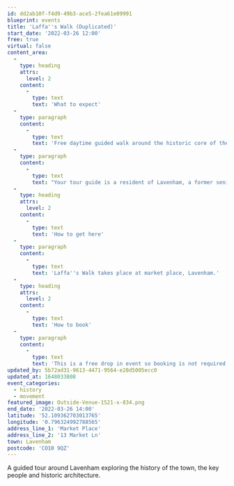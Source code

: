 ```yaml
---
id: dd2ab10f-f4d9-49b3-ace5-2fea61e09991
blueprint: events
title: 'Laffa''s Walk (Duplicated)'
start_date: '2022-03-26 12:00'
free: true
virtual: false
content_area:
  -
    type: heading
    attrs:
      level: 2
    content:
      -
        type: text
        text: 'What to expect'
  -
    type: paragraph
    content:
      -
        type: text
        text: 'Free daytime guided walk around the historic core of the village of Lavenham, exploring its architecture, history, key characters and people, stories and legends, links with poems, films, books and plays, symbols and myths.'
  -
    type: paragraph
    content:
      -
        type: text
        text: "Your tour guide is a resident of Lavenham, a former senior lecturer at UCL and at the Tower of London, and comes dressed as the Anglo Saxon, Laffa, who founded Lavenham as Laffa's Ham.\_\_"
  -
    type: heading
    attrs:
      level: 2
    content:
      -
        type: text
        text: 'How to get here'
  -
    type: paragraph
    content:
      -
        type: text
        text: 'Laffa''s Walk takes place at market place, Lavenham.'
  -
    type: heading
    attrs:
      level: 2
    content:
      -
        type: text
        text: 'How to book'
  -
    type: paragraph
    content:
      -
        type: text
        text: 'This is a free drop in event so booking is not required.'
updated_by: 5b72ad31-9613-4471-9564-e28d5005ecc0
updated_at: 1648033808
event_categories:
  - history
  - movement
featured_image: Outside-Venue-1521-x-834.png
end_date: '2022-03-26 14:00'
latitude: '52.109362703013765'
longitude: '0.796324992788565'
address_line_1: 'Market Place'
address_line_2: '13 Market Ln'
town: Lavenham
postcode: 'CO10 9QZ'
---
```

A guided tour around Lavenham exploring the history of the town, the key people and historic architecture.
